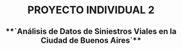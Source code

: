 
<h1 align="center"> PROYECTO INDIVIDUAL 2 </h1>

<div style="text-align: center;">
  <h2>**`Análisis de Datos de Siniestros Viales en la Ciudad de Buenos Aires`**</h2>
</div>

